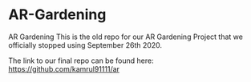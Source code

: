 # AR-Gardening

AR Gardening
This is the old repo for our AR Gardening Project that we officially stopped using September 26th 2020.

The link to our final repo can be found here: https://github.com/kamrul91111/ar
